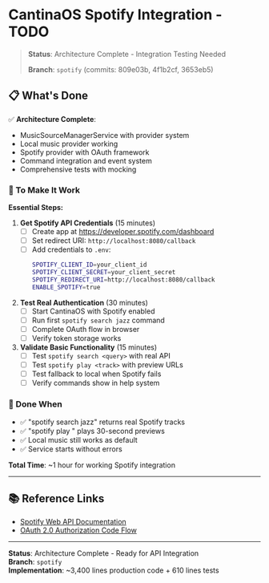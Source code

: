 # CantinaOS Spotify Integration - TODO

> **Status**: Architecture Complete - Integration Testing Needed
> 
> **Branch**: `spotify` (commits: 809e03b, 4f1b2cf, 3653eb5)

## 📋 What's Done

✅ **Architecture Complete**:
- MusicSourceManagerService with provider system
- Local music provider working
- Spotify provider with OAuth framework
- Command integration and event system
- Comprehensive tests with mocking

### 🔧 To Make It Work

**Essential Steps:**

1. **Get Spotify API Credentials** (15 minutes)
   - [ ] Create app at https://developer.spotify.com/dashboard
   - [ ] Set redirect URI: `http://localhost:8080/callback`
   - [ ] Add credentials to `.env`:
     ```bash
     SPOTIFY_CLIENT_ID=your_client_id
     SPOTIFY_CLIENT_SECRET=your_client_secret
     SPOTIFY_REDIRECT_URI=http://localhost:8080/callback
     ENABLE_SPOTIFY=true
     ```

2. **Test Real Authentication** (30 minutes)
   - [ ] Start CantinaOS with Spotify enabled
   - [ ] Run first `spotify search jazz` command
   - [ ] Complete OAuth flow in browser
   - [ ] Verify token storage works

3. **Validate Basic Functionality** (15 minutes)
   - [ ] Test `spotify search <query>` with real API
   - [ ] Test `spotify play <track>` with preview URLs
   - [ ] Test fallback to local when Spotify fails
   - [ ] Verify commands show in help system

### 🎯 Done When

- ✅ "spotify search jazz" returns real Spotify tracks
- ✅ "spotify play <song>" plays 30-second previews  
- ✅ Local music still works as default
- ✅ Service starts without errors

**Total Time**: ~1 hour for working Spotify integration

---

## 📚 Reference Links

- [Spotify Web API Documentation](https://developer.spotify.com/documentation/web-api/)
- [OAuth 2.0 Authorization Code Flow](https://developer.spotify.com/documentation/general/guides/authorization/code-flow/)

---

**Status**: Architecture Complete - Ready for API Integration  
**Branch**: `spotify`  
**Implementation**: ~3,400 lines production code + 610 lines tests